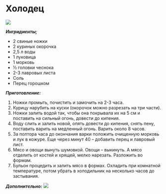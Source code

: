 # Холодец
![](/images/Kulinar/Sovet/holodec.jpg)

_**Ингридиенты;**_

- 2 свиные ножки
- 2 куриных окорочка
- 2,5 л воды
- 1 луковица
- 1 морковь
- ½ головки чеснока
- 2-3 лавровых листа
- Соль
- Перец горошком

_**Приготовление:**_

1. Ножки промыть, почистить и замочить на 2-3 часа.
2. Курицу нарубить на куски (окорочок можно разрезать на три части).
2. Ножки залить водой так, чтобы она покрывала их на 5 см и поставить на сильный огонь, довести до кипения.
3. Воду слить и залить новой, опять довести до кипения, снять пену, поставить варить на медленный огонь. Варить около 8 часов.
4. За полтора часа до окончания варки положить очищенную морковь и лук в кожуре. Еще через минут 40 – добавить перец и лавровый лист.
5. Мясо и овощи вынуть шумовкой. Овощи – выкинуть. А мясо отделить от костей и хрящей, мелко нарезать. Разложить во формам.
6. Бульон процедить и залить мясо в формах. Охладить при комнатной температуре, потом убрать в холодильник на несколько часов до застывания.

_**Дополнительно:**_
![](/images/Kulinar/Salad/holodec2.jpg)
